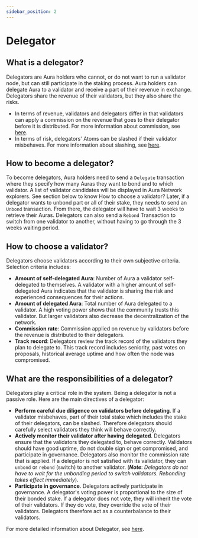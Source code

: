 ```yaml
---
sidebar_position: 2
---
```


# Delegator
## What is a delegator?
Delegators are Aura holders who cannot, or do not want to run a validator node, but can still participate in the staking process. Aura holders can delegate Aura to a validator and receive a part of their revenue in exchange.
Delegators share the revenue of their validators, but they also share the risks. 
- In terms of revenue, validators and delegators differ in that validators can apply a commission on the revenue that goes to their delegator before it is distributed. For more information about commission, see [here](https://docs.aura.network/protocol/commission).
- In terms of risk, delegators' Atoms can be slashed if their validator misbehaves. For more information about slashing, see [here](https://docs.aura.network/protocol/slashing).

## How to become a delegator?
To become delegators, Aura holders need to send a `Delegate` transaction where they specify how many Auras they want to bond and to which validator. A list of validator candidates will be displayed in Aura Network explorers. See section below to know How to choose a validator? 
Later, if a delegator wants to unbond part or all of their stake, they needs to send an `Unbond` transaction. From there, the delegator will have to wait 3 weeks to retrieve their Auras. Delegators can also send a `Rebond` Transaction to switch from one validator to another, without having to go through the 3 weeks waiting period.

## How to choose a validator?
Delegators choose validators according to their own subjective criteria. Selection criteria includes:
- **Amount of self-delegated Aura**: Number of Aura a validator self-delegated to themselves. A validator with a higher amount of self-delegated Aura indicates that the validator is sharing the risk and experienced consequences for their actions.
- **Amount of delegated Aura**: Total number of Aura delegated to a validator. A high voting power shows that the community trusts this validator. But larger validators also decrease the decentralization of the network.
- **Commission rate**: Commission applied on revenue by validators before the revenue is distributed to their delegators.
- **Track record**: Delegators review the track record of the validators they plan to delegate to. This track record includes seniority, past votes on proposals, historical average uptime and how often the node was compromised.

## What are the responsibilities of a delegator?
Delegators play a critical role in the system. Being a delegator is not a passive role. Here are the main directives of a delegator:
- **Perform careful due diligence on validators before delegating**. If a validator misbehaves, part of their total stake which includes the stake of their delegators, can be slashed. Therefore delegators should carefully select validators they think will behave correctly.
- **Actively monitor their validator after having delegated**. Delegators ensure that the validators they delegated to, behave correctly. Validators should have good uptime, do not double sign or get compromised, and participate in governance. Delegators also monitor the commission rate that is applied. If a delegator is not satisfied with its validator, they can `unbond` or `rebond` (switch) to another validator. 
(***Note***: *Delegators do not have to wait for the unbonding period to switch validators. Rebonding takes effect immediately*).
- **Participate in governance**. Delegators actively participate in governance. A delegator's voting power is proportional to the size of their bonded stake. If a delegator does not vote, they will inherit the vote of their validators. If they do vote, they override the vote of their validators. Delegators therefore act as a counterbalance to their validators.

For more detailed information about Delegator, see [here](https://hub.cosmos.network/main/delegators/delegator-faq.html).
